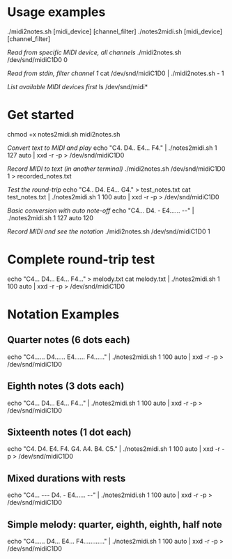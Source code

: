 # Usage examples 

./midi2notes.sh [midi_device] [channel_filter]
./notes2midi.sh [midi_device] [channel_filter]

*Read from specific MIDI device, all channels*
./midi2notes.sh /dev/snd/midiC1D0 0

*Read from stdin, filter channel 1*
cat /dev/snd/midiC1D0 | ./midi2notes.sh - 1

*List available MIDI devices first*
ls /dev/snd/midi*

# Get started 
chmod +x notes2midi.sh midi2notes.sh

*Convert text to MIDI and play*
echo "C4. D4.. E4... F4." | ./notes2midi.sh 1 127 auto | xxd -r -p > /dev/snd/midiC1D0

*Record MIDI to text (in another terminal)*
./midi2notes.sh /dev/snd/midiC1D0 1 > recorded_notes.txt

*Test the round-trip*
echo "C4.. D4. E4... G4." > test_notes.txt
cat test_notes.txt | ./notes2midi.sh 1 100 auto | xxd -r -p > /dev/snd/midiC1D0

*Basic conversion with auto note-off*
echo "C4... D4. - E4...... --" | ./notes2midi.sh 1 127 auto 120

*Record MIDI and see the notation*
./midi2notes.sh /dev/snd/midiC1D0 1

# Complete round-trip test
echo "C4... D4... E4... F4..." > melody.txt
cat melody.txt | ./notes2midi.sh 1 100 auto | xxd -r -p > /dev/snd/midiC1D0

# Notation Examples 

## Quarter notes (6 dots each)
echo "C4...... D4...... E4...... F4......" | ./notes2midi.sh  1 100 auto | xxd -r -p > /dev/snd/midiC1D0

## Eighth notes (3 dots each)  
echo "C4... D4... E4... F4..." | ./notes2midi.sh  1 100 auto | xxd -r -p > /dev/snd/midiC1D0

## Sixteenth notes (1 dot each)
echo "C4. D4. E4. F4. G4. A4. B4. C5." | ./notes2midi.sh  1 100 auto | xxd -r -p > /dev/snd/midiC1D0

## Mixed durations with rests
echo "C4... --- D4. - E4...... --" | ./notes2midi.sh  1 100 auto | xxd -r -p > /dev/snd/midiC1D0

## Simple melody: quarter, eighth, eighth, half note
echo "C4...... D4... E4... F4............" | ./notes2midi.sh  1 100 auto | xxd -r -p > /dev/snd/midiC1D0
